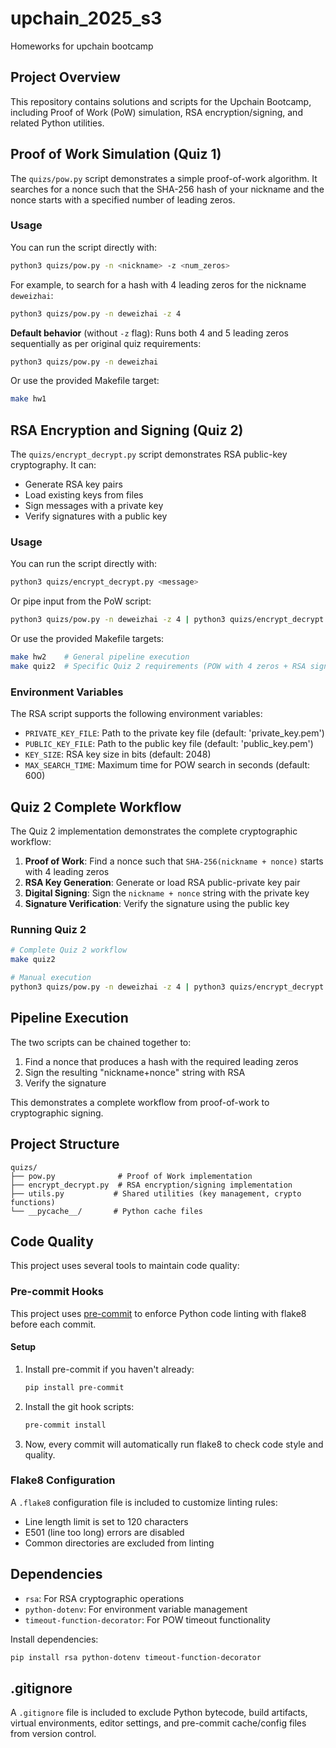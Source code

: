 # upchain_2025_s3

Homeworks for upchain bootcamp

## Project Overview
This repository contains solutions and scripts for the Upchain Bootcamp, including Proof of Work (PoW) simulation, RSA encryption/signing, and related Python utilities.

## Proof of Work Simulation (Quiz 1)
The `quizs/pow.py` script demonstrates a simple proof-of-work algorithm. It searches for a nonce such that the SHA-256 hash of your nickname and the nonce starts with a specified number of leading zeros.

### Usage
You can run the script directly with:

```bash
python3 quizs/pow.py -n <nickname> -z <num_zeros>
```

For example, to search for a hash with 4 leading zeros for the nickname `deweizhai`:

```bash
python3 quizs/pow.py -n deweizhai -z 4
```

**Default behavior** (without `-z` flag): Runs both 4 and 5 leading zeros sequentially as per original quiz requirements:

```bash
python3 quizs/pow.py -n deweizhai
```

Or use the provided Makefile target:

```bash
make hw1
```

## RSA Encryption and Signing (Quiz 2)
The `quizs/encrypt_decrypt.py` script demonstrates RSA public-key cryptography. It can:
- Generate RSA key pairs
- Load existing keys from files
- Sign messages with a private key
- Verify signatures with a public key

### Usage
You can run the script directly with:

```bash
python3 quizs/encrypt_decrypt.py <message>
```

Or pipe input from the PoW script:

```bash
python3 quizs/pow.py -n deweizhai -z 4 | python3 quizs/encrypt_decrypt.py
```

Or use the provided Makefile targets:

```bash
make hw2    # General pipeline execution
make quiz2  # Specific Quiz 2 requirements (POW with 4 zeros + RSA signing)
```

### Environment Variables
The RSA script supports the following environment variables:
- `PRIVATE_KEY_FILE`: Path to the private key file (default: 'private_key.pem')
- `PUBLIC_KEY_FILE`: Path to the public key file (default: 'public_key.pem')
- `KEY_SIZE`: RSA key size in bits (default: 2048)
- `MAX_SEARCH_TIME`: Maximum time for POW search in seconds (default: 600)

## Quiz 2 Complete Workflow
The Quiz 2 implementation demonstrates the complete cryptographic workflow:

1. **Proof of Work**: Find a nonce such that `SHA-256(nickname + nonce)` starts with 4 leading zeros
2. **RSA Key Generation**: Generate or load RSA public-private key pair
3. **Digital Signing**: Sign the `nickname + nonce` string with the private key
4. **Signature Verification**: Verify the signature using the public key

### Running Quiz 2
```bash
# Complete Quiz 2 workflow
make quiz2

# Manual execution
python3 quizs/pow.py -n deweizhai -z 4 | python3 quizs/encrypt_decrypt.py
```

## Pipeline Execution
The two scripts can be chained together to:
1. Find a nonce that produces a hash with the required leading zeros
2. Sign the resulting "nickname+nonce" string with RSA
3. Verify the signature

This demonstrates a complete workflow from proof-of-work to cryptographic signing.

## Project Structure
```
quizs/
├── pow.py              # Proof of Work implementation
├── encrypt_decrypt.py  # RSA encryption/signing implementation
├── utils.py           # Shared utilities (key management, crypto functions)
└── __pycache__/       # Python cache files
```

## Code Quality
This project uses several tools to maintain code quality:

### Pre-commit Hooks
This project uses [pre-commit](https://pre-commit.com/) to enforce Python code linting with flake8 before each commit.

#### Setup
1. Install pre-commit if you haven't already:
   ```bash
   pip install pre-commit
   ```
2. Install the git hook scripts:
   ```bash
   pre-commit install
   ```
3. Now, every commit will automatically run flake8 to check code style and quality.

### Flake8 Configuration
A `.flake8` configuration file is included to customize linting rules:
- Line length limit is set to 120 characters
- E501 (line too long) errors are disabled
- Common directories are excluded from linting

## Dependencies
- `rsa`: For RSA cryptographic operations
- `python-dotenv`: For environment variable management
- `timeout-function-decorator`: For POW timeout functionality

Install dependencies:
```bash
pip install rsa python-dotenv timeout-function-decorator
```

## .gitignore
A `.gitignore` file is included to exclude Python bytecode, build artifacts, virtual environments, editor settings, and pre-commit cache/config files from version control.
